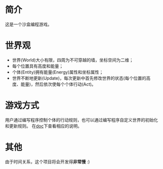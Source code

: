# 简介
这是一个沙盒编程游戏。

# 世界观
* 世界(World)大小有限，四周为不可穿越的墙，坐标空间为二维；
* 每个位置具有高度和能量；
* 个体(Entity)拥有能量(Energy)属性和坐标属性；
* 世界不断地更新(Update)，每次更新中首先修改世界的状态(每个位置的高度、能量)，然后依次使每个个体行动(Act)。

# 游戏方式
用户通过编写程序控制个体的行动规则，也可以通过编写程序自定义世界的初始化和更新规则。
在[doc](https://github.com/faultrit/DigitalWorld/tree/master/doc)下查看相应的说明。

# 其他
由于时间关系，这个项目将会开发得**非常慢** :)
